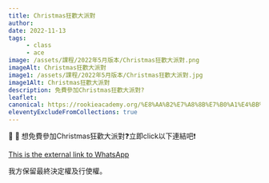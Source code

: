 ```yaml
---
title: Christmas狂歡大派對
author:
date: 2022-11-13
tags: 
     - class
     - ace
image: /assets/課程/2022年5月版本/Christmas狂歡大派對.png
imageAlt: Christmas狂歡大派對
image1: /assets/課程/2022年5月版本/Christmas狂歡大派對.jpg
image1Alt: Christmas狂歡大派對
description: 免費參加Christmas狂歡大派對?
leaflet: 
canonical: https://rookieacademy.org/%E8%AA%B2%E7%A8%8B%E7%B0%A1%E4%BB%8B/Christmas%E7%8B%82%E6%AD%A1%E5%A4%A7%E6%B4%BE%E5%B0%8D/
eleventyExcludeFromCollections: true
---
```


🎄 🎅 想免費參加Christmas狂歡大派對❓立即click以下連結吧❗

[This is the external link to WhatsApp](https://bit.ly/3MZ4RNN)

我方保留最終決定權及行使權。